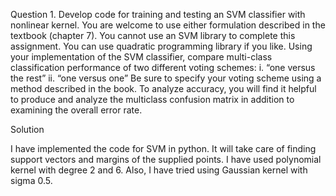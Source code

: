 Question 1.
Develop code for training and testing an SVM classifier with nonlinear kernel. You are welcome to use either formulation described in the textbook (chapter 7). You cannot use an SVM library to complete this assignment. You can use quadratic programming library if you like. Using your implementation of the SVM classifier, compare multi-class classification performance of two different voting schemes:
i.	“one versus the rest” 
ii.	“one versus one” 
Be sure to specify your voting scheme using a method described in the book. To analyze accuracy, you will find it helpful to produce and analyze the multiclass confusion matrix in addition to examining the overall error rate.

Solution

I have implemented the code for SVM in python.  It will take care of finding support vectors and margins of the supplied points. I have used polynomial kernel with degree 2 and 6. Also, I have tried using Gaussian kernel with sigma 0.5.
